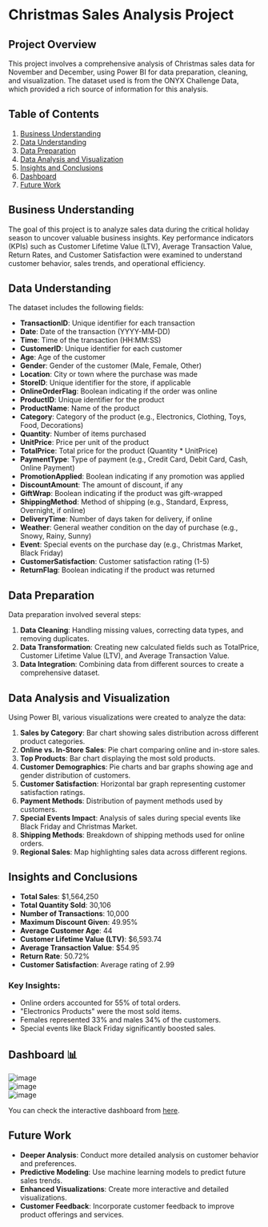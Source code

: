 
# Christmas Sales Analysis Project

## Project Overview
This project involves a comprehensive analysis of Christmas sales data for November and December, using Power BI for data preparation, cleaning, and visualization. The dataset used is from the ONYX Challenge Data, which provided a rich source of information for this analysis.

## Table of Contents
1. [Business Understanding](#business-understanding)
2. [Data Understanding](#data-understanding)
3. [Data Preparation](#data-preparation)
4. [Data Analysis and Visualization](#data-analysis-and-visualization)
5. [Insights and Conclusions](#insights-and-conclusions)
6. [Dashboard](Dashboard)
7. [Future Work](#future-work)

## Business Understanding
The goal of this project is to analyze sales data during the critical holiday season to uncover valuable business insights. Key performance indicators (KPIs) such as Customer Lifetime Value (LTV), Average Transaction Value, Return Rates, and Customer Satisfaction were examined to understand customer behavior, sales trends, and operational efficiency.

## Data Understanding
The dataset includes the following fields:
- **TransactionID**: Unique identifier for each transaction
- **Date**: Date of the transaction (YYYY-MM-DD)
- **Time**: Time of the transaction (HH:MM:SS)
- **CustomerID**: Unique identifier for each customer
- **Age**: Age of the customer
- **Gender**: Gender of the customer (Male, Female, Other)
- **Location**: City or town where the purchase was made
- **StoreID**: Unique identifier for the store, if applicable
- **OnlineOrderFlag**: Boolean indicating if the order was online
- **ProductID**: Unique identifier for the product
- **ProductName**: Name of the product
- **Category**: Category of the product (e.g., Electronics, Clothing, Toys, Food, Decorations)
- **Quantity**: Number of items purchased
- **UnitPrice**: Price per unit of the product
- **TotalPrice**: Total price for the product (Quantity * UnitPrice)
- **PaymentType**: Type of payment (e.g., Credit Card, Debit Card, Cash, Online Payment)
- **PromotionApplied**: Boolean indicating if any promotion was applied
- **DiscountAmount**: The amount of discount, if any
- **GiftWrap**: Boolean indicating if the product was gift-wrapped
- **ShippingMethod**: Method of shipping (e.g., Standard, Express, Overnight, if online)
- **DeliveryTime**: Number of days taken for delivery, if online
- **Weather**: General weather condition on the day of purchase (e.g., Snowy, Rainy, Sunny)
- **Event**: Special events on the purchase day (e.g., Christmas Market, Black Friday)
- **CustomerSatisfaction**: Customer satisfaction rating (1-5)
- **ReturnFlag**: Boolean indicating if the product was returned

## Data Preparation
Data preparation involved several steps:
1. **Data Cleaning**: Handling missing values, correcting data types, and removing duplicates.
2. **Data Transformation**: Creating new calculated fields such as TotalPrice, Customer Lifetime Value (LTV), and Average Transaction Value.
3. **Data Integration**: Combining data from different sources to create a comprehensive dataset.

## Data Analysis and Visualization
Using Power BI, various visualizations were created to analyze the data:
1. **Sales by Category**: Bar chart showing sales distribution across different product categories.
2. **Online vs. In-Store Sales**: Pie chart comparing online and in-store sales.
3. **Top Products**: Bar chart displaying the most sold products.
4. **Customer Demographics**: Pie charts and bar graphs showing age and gender distribution of customers.
5. **Customer Satisfaction**: Horizontal bar graph representing customer satisfaction ratings.
6. **Payment Methods**: Distribution of payment methods used by customers.
7. **Special Events Impact**: Analysis of sales during special events like Black Friday and Christmas Market.
8. **Shipping Methods**: Breakdown of shipping methods used for online orders.
9. **Regional Sales**: Map highlighting sales data across different regions.

## Insights and Conclusions
- **Total Sales**: $1,564,250
- **Total Quantity Sold**: 30,106
- **Number of Transactions**: 10,000
- **Maximum Discount Given**: 49.95%
- **Average Customer Age**: 44
- **Customer Lifetime Value (LTV)**: $6,593.74
- **Average Transaction Value**: $54.95
- **Return Rate**: 50.72%
- **Customer Satisfaction**: Average rating of 2.99

### Key Insights:
- Online orders accounted for 55% of total orders.
- "Electronics Products" were the most sold items.
- Females represented 33% and males 34% of the customers.
- Special events like Black Friday significantly boosted sales.
## Dashboard 📊  <br>
![image](https://github.com/user-attachments/assets/9aadc982-3549-4ad2-87fc-d7ff32bcb74b) <br>
![image](https://github.com/user-attachments/assets/2146ba0b-8490-4a4a-8ba8-ff59aa7b04ed) <br>
![image](https://github.com/user-attachments/assets/f7b43aac-06af-450f-a3da-c08eda046bd9) <br>

You can check the interactive dashboard from [here](https://www.linkedin.com/feed/update/urn:li:activity:7248744583482724354/).

## Future Work
- **Deeper Analysis**: Conduct more detailed analysis on customer behavior and preferences.
- **Predictive Modeling**: Use machine learning models to predict future sales trends.
- **Enhanced Visualizations**: Create more interactive and detailed visualizations.
- **Customer Feedback**: Incorporate customer feedback to improve product offerings and services.

